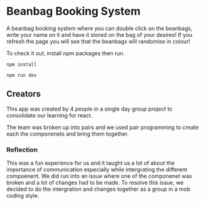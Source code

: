 # Beanbag Booking System 

A beanbag booking system where you can double click on the beanbags, write your name on it and have it stored on the bag of your desires! If you refresh the page you will see that the beanbags will randomise in colour!

To check it out, install npm packages then run. 
```
npm install
```
```
npm run dev
```

## Creators
This app was created by 4 people in a single day group project to consolidate our learning for react. 

The team was broken up into pairs and we used pair programming to create each the componenets and bring them together. 

### Reflection 

This was a fun experience for us and it taught us a lot of about the importance of communication especially while intergrating the different compoenent. We did run into an issue where one of the componenet was broken and a lot of changes had to be made. To resolve this issue, we decided to do the intergration and changes together as a group in a mob coding style. 
